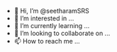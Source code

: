 - 👋 Hi, I’m @seetharamSRS
- 👀 I’m interested in ...
- 🌱 I’m currently learning ...
- 💞️ I’m looking to collaborate on ...
- 📫 How to reach me ...


